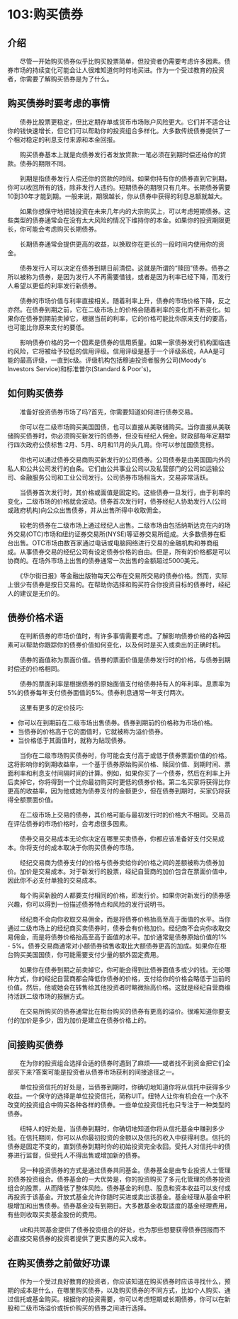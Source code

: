 # 103:购买债券
## 介绍

　　尽管一开始购买债券似乎比购买股票简单，但投资者仍需要考虑许多因素。债券市场的持续变化可能会让人很难知道何时何地买进。作为一个受过教育的投资者，你需要了解购买债券是为了什么。

## 购买债券时要考虑的事情

　　债券比股票更稳定，但比定期存单或货币市场账户风险更大。它们并不适合让你的钱快速增长，但它们可以帮助你的投资组合多样化。大多数传统债券提供了一个相对稳定的利息支付来源和本金回报。

　　购买债券基本上就是向债券发行者发放贷款:一笔必须在到期时偿还给你的贷款。债券的期限不同。

　　到期是指债券发行人偿还你的贷款的时间。如果你持有你的债券直到它到期，你可以收回所有的钱，除非发行人违约。短期债券的期限只有几年。长期债券需要10到30年才能到期。一般来说，期限越长，你从债券中获得的利息总额就越大。

　　如果你想保守地把钱投资在未来几年内的大宗购买上，可以考虑短期债券。这些类型的债券通常会在没有太大风险的情况下维持你的本金。如果你的投资期限更长，你可能会考虑购买长期债券。

　　长期债券通常会提供更高的收益，以换取你在更长的一段时间内使用你的资金。

　　债券发行人可以决定在债券到期日前清偿。这就是所谓的“赎回”债券。债券之所以被称为债券，是因为发行人不再需要借钱，或者是因为利率已经下降，而发行人希望以更低的利率发行新债券。

　　债券的市场价值与利率直接相关。随着利率上升，债券的市场价格下降，反之亦然。在债券到期之前，它在二级市场上的价格会随着利率的变化而不断变化。如果你在债券到期前卖掉它，根据当前的利率，它的价格可能比你原来支付的要高，也可能比你原来支付的要低。

　　影响债券价格的另一个因素是债券的信用质量。如果一家债券发行机构面临违约风险，它将被给予较低的信用评级。信用评级是基于一个评级系统，AAA是可能的最高评级，一直到c级。评级机构包括穆迪投资者服务公司(Moody's Investors Service)和标准普尔(Standard & Poor's)。

## 如何购买债券

　　准备好投资债券市场了吗?首先，你需要知道如何进行债券交易。

　　你可以在二级市场购买美国国债，也可以直接从美联储购买。当你直接从美联储购买债券时，你必须购买新发行的债券，但没有经纪人佣金。财政部每年定期举行四次政府公债标售:2月、5月、8月和11月的头几周。你可以参加国债竞标。

　　你也可以通过债券交易商购买新发行的公司债券。公司债券是由美国国内外的私人和公共公司发行的白条。它们由公共事业公司以及私营部门的公司如运输公司、金融服务公司和工业公司发行。公司债券市场相当大，交易非常活跃。

　　当债券首次发行时，其价格或面值是固定的。这些债券一旦发行，由于利率的变化，二级市场的价格就会波动。债券首次发行时，债券经纪人协助发行人(公司或政府机构)向公众出售债券，并从出售所得中收取佣金。

　　较老的债券在二级市场上通过经纪人出售。二级市场由包括纳斯达克在内的场外交易(OTC)市场和纽约证券交易所(NYSE)等证券交易所组成。大多数债券在柜台出售。OTC市场由数百家通过电话或电脑网络进行交易的金融机构和券商组成。从事债券交易的经纪公司有设定债券价格的自由。但是，所有的价格都是可以协商的。在场外市场上出售的债券通常一次出售的金额超过5000美元。

　　《华尔街日报》等金融出版物每天公布在交易所交易的债券价格。然而，实际上很少有债券是按日交易的。在帮助你选择和购买符合你投资目标的债券时，经纪人的建议是无价的。

## 债券价格术语

　　在判断债券的市场价值时，有许多事情需要考虑。了解影响债券价格的各种因素可以帮助你跟踪你的债券价值如何变化，以及何时是买入或卖出的正确时机。

　　债券的面值称为票面价值。债券的票面价值是债券发行时的价格，与债券到期时偿还的价格相同。

　　债券的票面利率是根据债券的原始面值支付给债券持有人的年利率。息票率为5%的债券每年支付债券面值的5%。债券利息通常一年支付两次。

　　这里有更多的定价技巧:

* 你可以在到期前在二级市场出售债券。债券到期前的价格称为市场价格。
* 当债券的价格高于它的面值时，它就被称为溢价债券。
* 当价格低于其面值时，就称为贴现债券。

　　当你在二级市场购买债券时，你可能会支付高于或低于债券票面价值的价格。这将影响你的到期收益率，一个基于债券原始购买价格、赎回价值、到期时间、票面利率和利息支付间隔时间的计算。例如，如果你买了一个债券，然后在利率上升后卖掉它，你将得到一个比你最初购买时更低的债券价格。第二名买家将获得比你更高的收益率，因为他或她为债券支付的金额更少，但在债券到期时，买家仍将获得全额票面价值。

　　在二级市场上交易的债券，其价格可能与最初发行时的价格大不相同。交易员在评估债券的市场价格时，会考虑很多因素。

　　债券交易交易成本无论你决定在哪里买卖债券，你都应该准备好支付交易成本。你将支付的成本取决于你购买债券的市场。

　　经纪交易商为债券支付的价格与债券卖给你的价格之间的差额被称为债券加价。加价是交易成本。对于新发行的股票，经纪自营商的加价包含在票面价值中，因此你不必支付单独的交易成本。

　　每个购买新股的人都要支付相同的价格，即发行价。如果你对新发行的债券感兴趣，你可以得到一份描述债券特点和风险的发行说明书。

　　经纪商不会向你收取交易佣金，而是将债券价格抬高至高于面值的水平。当你通过二级市场上的经纪商买卖债券时，债券会有价格加价。经纪商不会向你收取交易佣金，而是将债券价格抬高至高于面值的水平。加价通常是债券原始价值的1% - 5%。债券交易商通常对小额债券销售收取比大额债券更高的加成。如果你在柜台购买美国国债，你可能需要支付少量的额外固定费用。

　　如果你在债券到期之前卖掉它，你可能会得到比债券面值多或少的钱。无论哪种方式，你的经纪自营商都会降低你债券的价格，支付给你的价格会略低于当前的价值。然后，他或她会在转售给其他投资者时略微抬高价格。这就是经纪自营商维持活跃二级市场的报酬方式。

　　在交易所购买的债券通常比在柜台购买的债券有更高的溢价。很难知道你要支付的加价是多少，因为加价是建立在债券价格上的。

## 间接购买债券

　　在为你的投资组合选择合适的债券时遇到了麻烦——或者找不到资金把它们全部买下来?答案可能是投资者从债券市场获利的间接途径之一。

　　单位投资信托的好处是，当债券到期时，你确切地知道你将从信托中获得多少收益。一个保守的选择是单位投资信托，简称UIT。纽特人让你有机会在一个永不改变的投资组合中购买各种各样的债券。一些单位投资信托也只专注于一种类型的债券。

　　纽特人的好处是，当债券到期时，你确切地知道你将从信托基金中赚到多少钱。在信托期间，你可以从你最初投资的金额以及信托的收入中获得利息。信托的债券是固定不变的，直到债券到期时你的初始投资完全收回。受托人对信托中的债券进行监督，但受托人不得出售或增加新的债券。

　　另一种投资债券的方式是通过债券共同基金。债券基金是由专业投资人士管理的债券投资组合。债券基金的一大优势是，你的投资购买了多元化管理的债券投资组合的股票，从而降低了整体风险。债券基金的利息、股息和资本收益可以支付或再投资于该基金。开放式基金允许你随时买进或卖出该基金。基金经理从基金中积极增加和出售债券。债券基金没有到期日。大多数基金收取适度的基金经理费用，有些则收取买卖基金股份的费用。

　　uit和共同基金提供了债券投资组合的好处，也为那些想要获得债券回报而不必直接交易债券的投资者提供了更实惠的买入成本。

## 在购买债券之前做好功课

　　作为一个受过良好教育的投资者，你应该知道在购买债券时应该寻找什么，预期的成本是什么，在哪里购买债券，以及购买债券的不同方式，比如个人购买、通过信托或基金购买。根据你的投资需要，你可以考虑短期或长期债券，你可以在新股和二级市场溢价或折价购买的债券之间进行选择。
